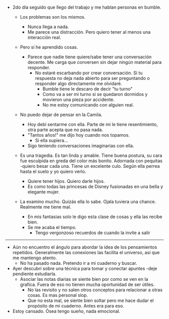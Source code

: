 - 2do día seguido que llego del trabajo y me hablan personas en bumble.
	- Los problemas son los mismos. 
		- Nunca llega a nada. 
		- Me parece una distracción. Pero quiero tener al menos una interacción real. 
	- Pero si he aprendido cosas. 
		- Parece que nadie tiene quiere/sabe tener una conversación decente. Me carga que conversen sin dejar ningún material para responder. 
			- No estaré escarbando por crear conversación. Si tu respuesta no deja nada abierto para ser preguntando o responder algo directamente me olvidaré. 
				- Bumble tiene le descaro de decir "tu turno" 
				- Como va a ser mi turno si se quedaron dormidos y movieron una pieza por accidente. 
				- No me estoy comunicando con alguien real. 
 
	- No puedo dejar de pensar en la Camila. 
		- Hoy debí sentarme con ella. Parte de mi le tiene resentimiento, otra parte acepta que no pasa nada. 
		- "Tantos años!" me dijo hoy cuando nos topamos. 
			- Si ella supiera...
		- Sigo teniendo conversaciones imaginarias con ella.
	- Es una tragedia. Es tan linda y amable. Tiene buena postura, su cara fue esculpida en greda del color más bonito. Adornada con pequitas -quiero besar cada una. Tiene un excelente culo. Según ella perrea hasta el suelo y yo quiero verlo. 
		- Quiere tener hijos. Quiero darle hijos. 
		- Es como todas las princesas de Disney fusionadas en una bella y elegante mujer. 
	- La examino mucho. Quizás ella lo sabe. Ojala tuviera una chance. Realmente me tiene mal. 
		- En mis fantasias solo le digo esta clase de cosas y ella las recibe bien. 
		- Se me acaba el tiempo.
			- Tengo vergonzoso recuerdos de cuando la invite a salir


-----

- Aún no encuentro el ángulo para abordar la idea de los pensamientos repetidos. Generalmente las conexiones las facilita el universo, así que me mantengo atento. 
	- No ha pasado nada. Pretendo ir a mi cuaderno y buscar.
- Ayer descubrí sobre una técnica para tomar y conectar apuntes -deje pendiente estudiarla.
	- Asociar las notas diarias se siente bien por como se ven en la grafica. Fuera de eso no tienen mucha oportunidad de ser útiles. 
		- No las revisito y no salen otros conceptos para relacionar a otras cosas. Es  mas personal slop. 
		- Que no esta mal, se siente bien soltar pero me hace dudar el propósito de mi cuaderno. Antes era para eso. 
- Estoy cansado. Ósea tengo sueño, nada emocional. 